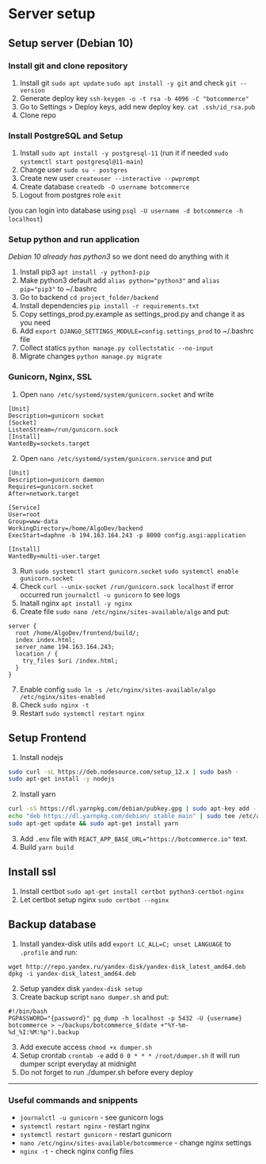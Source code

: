 # Server setup

## Setup server (Debian 10) 
### Install git and clone repository  
1. Install git `sudo apt update` `sudo apt install -y git` and check `git --version`
2. Generate deploy key `ssh-keygen -o -t rsa -b 4096 -C "botcommerce"`
3. Go to Settings > Deploy keys, add new deploy key. `cat .ssh/id_rsa.pub`
4. Clone repo


### Install PostgreSQL and Setup  
1. Install `sudo apt install -y postgresql-11` (run it if needed `sudo systemctl start postgresql@11-main`)
2. Change user `sudo su - postgres`
3. Create new user `createuser --interactive --pwprompt`
4. Create database `createdb -O username botcommerce`
5. Logout from postgres role `exit`  

(you can login into database using `psql -U username -d botcommerce -h localhost`)

### Setup python and run application
_Debian 10 already has python3_ so we dont need do anything with it
1. Install pip3 `apt install -y python3-pip`
2. Make python3 default add  `alias python="python3"` and `alias pip="pip3"` to ~/.bashrc
2. Go to backend `cd project_folder/backend`
3. Install dependencies `pip install -r requirements.txt`
4. Copy settings_prod.py.example as settings_prod.py and change it as you need
5. Add `export DJANGO_SETTINGS_MODULE=config.settings_prod` to ~/.bashrc file
6. Collect statics `python manage.py collectstatic --no-input`
7. Migrate changes `python manage.py migrate`

### Gunicorn, Nginx, SSL
1. Open `nano /etc/systemd/system/gunicorn.socket` and write
```
[Unit]
Description=gunicorn socket
[Socket]
ListenStream=/run/gunicorn.sock
[Install]
WantedBy=sockets.target
``` 
2. Open `nano /etc/systemd/system/gunicorn.service` and put
```
[Unit]
Description=gunicorn daemon
Requires=gunicorn.socket
After=network.target

[Service]
User=root
Group=www-data
WorkingDirectory=/home/AlgoDev/backend
ExecStart=daphne -b 194.163.164.243 -p 8000 config.asgi:application

[Install]
WantedBy=multi-user.target
```
3. Run `sudo systemctl start gunicorn.socket` `sudo systemctl enable gunicorn.socket`
4. Check `curl --unix-socket /run/gunicorn.sock localhost` if error occurred run `journalctl -u gunicorn` to see logs
5. Inatall nginx `apt install -y nginx` 
6. Create file `sudo nano /etc/nginx/sites-available/algo` and put:
```
server {
  root /home/AlgoDev/frontend/build/;
  index index.html;
  server_name 194.163.164.243;
  location / {
    try_files $uri /index.html;
  }
}
```
7. Enable config `sudo ln -s /etc/nginx/sites-available/algo /etc/nginx/sites-enabled` 
8. Check `sudo nginx -t` 
9. Restart `sudo systemctl restart nginx`


## Setup Frontend
1. Install nodejs 
```bash
sudo curl -sL https://deb.nodesource.com/setup_12.x | sudo bash -
sudo apt-get install -y nodejs
``` 
2. Install yarn
```bash
curl -sS https://dl.yarnpkg.com/debian/pubkey.gpg | sudo apt-key add -
echo "deb https://dl.yarnpkg.com/debian/ stable main" | sudo tee /etc/apt/sources.list.d/yarn.list
sudo apt-get update && sudo apt-get install yarn
```
3. Add `.env` file with `REACT_APP_BASE_URL="https://botcommerce.io"` text.
4. Build `yarn build`

## Install ssl
1. Install certbot `sudo apt-get install certbot python3-certbot-nginx`
2. Let certbot setup nginx `sudo certbot --nginx`


## Backup database
1. Install yandex-disk utils add `export LC_ALL=C; unset LANGUAGE` to `.profile` and run:
```
wget http://repo.yandex.ru/yandex-disk/yandex-disk_latest_amd64.deb
dpkg -i yandex-disk_latest_amd64.deb
``` 
2. Setup yandex disk `yandex-disk setup`
3. Create backup script `nano dumper.sh` and put:
```
#!/bin/bash
PGPASSWORD="{password}" pg_dump -h localhost -p 5432 -U {username} botcommerce > ~/backups/botcommerce_$(date +"%Y-%m-%d_%I:%M:%p").backup
```
3. Add execute access `chmod +x dumper.sh`
4. Setup crontab `crontab -e` add `0 0 * * * /root/dumper.sh` it will run dumper script everyday at midnight
5. Do not forget to run ./dumper.sh before every deploy

---

### Useful commands and snippents
* `journalctl -u gunicorn` - see gunicorn logs
* `systemctl restart nginx` - restart nginx
* `systemctl restart gunicorn` - restart gunicorn
* `nano /etc/nginx/sites-available/botcommerce` - change nginx settings
* `nginx -t` - check nginx config files

